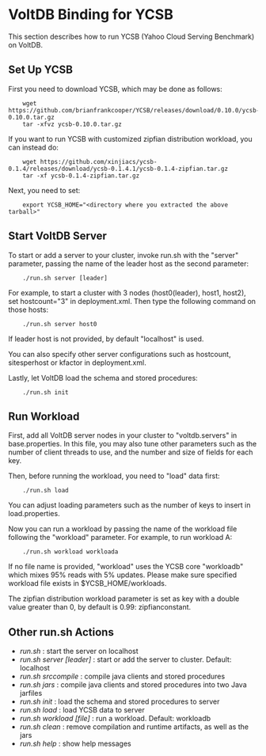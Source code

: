 # VoltDB Binding for YCSB

This section describes how to run YCSB (Yahoo Cloud Serving Benchmark) on VoltDB.

Set Up YCSB
-------------------
First you need to download YCSB, which may be done as follows:

		wget https://github.com/brianfrankcooper/YCSB/releases/download/0.10.0/ycsb-0.10.0.tar.gz
		tar -xfvz ycsb-0.10.0.tar.gz

If you want to run YCSB with customized zipfian distribution workload, you can instead do:

		wget https://github.com/xinjiacs/ycsb-0.1.4/releases/download/ycsb-0.1.4.1/ycsb-0.1.4-zipfian.tar.gz
		tar -xf ycsb-0.1.4-zipfian.tar.gz

Next, you need to set:

		export YCSB_HOME="<directory where you extracted the above tarball>"

Start VoltDB Server
--------------------
To start or add a server to your cluster, invoke run.sh with the "server" parameter, passing the name of the leader host as the second parameter:

		./run.sh server [leader]

For example, to start a cluster with 3 nodes (host0(leader), host1, host2), set hostcount="3" in deployment.xml. Then type the following command on those hosts:

		./run.sh server host0

If leader host is not provided, by default "localhost" is used.

You can also specify other server configurations such as hostcount, sitesperhost or kfactor in deployment.xml.

Lastly, let VoltDB load the schema and stored procedures:

		./run.sh init

Run Workload
--------------------
First, add all VoltDB server nodes in your cluster to "voltdb.servers" in base.properties. In this file, you may also tune other parameters such as the number of client threads to use, and the number and size of fields for each key.

Then, before running the workload, you need to "load" data first:

		./run.sh load

You can adjust loading parameters such as the number of keys to insert in load.properties.

Now you can run a workload by passing the name of the workload file following the "workload" parameter. For example, to run workload A:

		./run.sh workload workloada

If no file name is provided, "workload" uses the YCSB core "workloadb" which mixes 95% reads with 5% updates. Please make sure specified workload file exists in $YCSB_HOME/workloads.

The zipfian distribution workload parameter is set as key with a double value greater than 0, by default is 0.99: zipfianconstant.

Other run.sh Actions
---------------------
- *run.sh* : start the server on localhost
- *run.sh server [leader]* : start or add the server to cluster. Default: localhost
- *run.sh srccompile* : compile java clients and stored procedures
- *run.sh jars* : compile java clients and stored procedures into two Java jarfiles
- *run.sh init* : load the schema and stored procedures to server
- *run.sh load* : load YCSB data to server
- *run.sh workload [file]* : run a workload. Default: workloadb
- *run.sh clean* : remove compilation and runtime artifacts, as well as the jars
- *run.sh help* : show help messages
